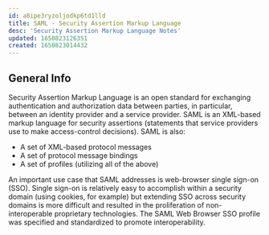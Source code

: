 ```yaml
---
id: a8ipe3ryzoljodkp6td1lld
title: SAML - Security Assertion Markup Language
desc: 'Security Assertion Markup Language Notes'
updated: 1650823126351
created: 1650823014432
---
```

## General Info

Security Assertion Markup Language is an open standard for exchanging authentication and authorization data between parties, in particular, between an identity provider and a service provider. SAML is an XML-based markup language for security assertions (statements that service providers use to make access-control decisions). SAML is also:

- A set of XML-based protocol messages
- A set of protocol message bindings
- A set of profiles (utilizing all of the above)

An important use case that SAML addresses is web-browser single sign-on (SSO). Single sign-on is relatively easy to accomplish within a security domain (using cookies, for example) but extending SSO across security domains is more difficult and resulted in the proliferation of non-interoperable proprietary technologies. The SAML Web Browser SSO profile was specified and standardized to promote interoperability.
